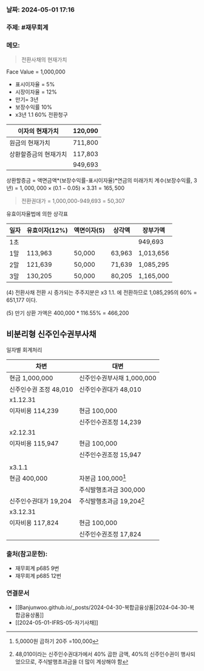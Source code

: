 ### 날짜: 2024-05-01 17:16

### 주제: #재무회계 

### 메모:
>전환사채의 현재가치

Face Value = 1,000,000
- 표시이자율 = 5%
- 시장이자율 = 12%
- 만기= 3년
- 보장수익률 10%
- x3년 1.1 60% 전환청구 

| 이자의 현재가치    | 120,090 |
| ----------- | ------- |
| 원금의 현재가치    | 711,800 |
| 상환할증금의 현재가치 | 117,803 |
|             | 949,693 |

상환할증금 = 액면금액*(보장수익률-표시이자율)*연금의 미래가치 계수(보장수익률, 3년)
= $1,000,000 \times (0.1-0.05) \times 3.31 = 165,500$

> 전환권대가 = 1,000,000-949,693 = 50,307

유효이자율법에 의한 상각표


| 일자  | 유효이자(12%) | 액면이자(5) | 상각액    | 장부가액      |
| --- | --------- | ------- | ------ | --------- |
| 1초  |           |         |        | 949,693   |
| 1말  | 113,963   | 50,000  | 63,963 | 1,013,656 |
| 2말  | 121,639   | 50,000  | 71,639 | 1,085,295 |
| 3말  | 130,205   | 50,000  | 80,205 | 1,165,000 |

(4) 전환사채 전환 시 증가되는 주주지분은  x3 1.1. 에 전환하므로
1,085,295의 60% = 651,177 이다.

(5) 만기 상환 가액은 400,000 * 116.55% = 466,200


## 비분리형 신주인수권부사채

일자별 회계처리


| 차변              | 대변                 |
| --------------- | ------------------ |
| 현금 1,000,000    | 신주인수권부사채 1,000,000 |
| 신주인수권 조정 48,010 | 신주인수권대가 48,010     |
| x1.12.31        |                    |
| 이자비용 114,239    | 현금 100,000         |
|                 | 신주인수권조정 14,239     |
| x2.12.31        |                    |
| 이자비용 115,947    | 현금 100,000         |
|                 | 신주인수권조정 15,947     |
|                 |                    |
| x3.1.1          |                    |
| 현금 400,000      | 자본금 100,000[^1]    |
|                 | 주식발행초과금 300,000    |
| 신주인수권대가 19,204  | 주식발행초과금 19,204[^2] |
| x3.12.31        |                    |
| 이자비용 117,824    | 현금 100,000         |
|                 | 신주인수권조정 17,824     |

[^1]: 5,0000원 곱하기 20주  =100,000
[^2]: 48,010이라는 신주인수권대가에서 40% 곱한 금액, 40%의 신주인수권이 행사되었으므로,
주식발행초과금을 더 많이 계상해야 함 



### 출처(참고문헌):
- 재무회계 p685 9번
-  재무회계 p685 12번

### 연결문서
- [[Banjunwoo.github.io/_posts/2024-04-30-복합금융상품|2024-04-30-복합금융상품]]
- [[2024-05-01-IFRS-05-자기사채]]
